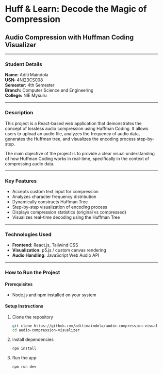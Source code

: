 # Huff & Learn: Decode the Magic of Compression  
## Audio Compression with Huffman Coding Visualizer

---

### Student Details  
**Name:** Aditi Maindola  
**USN:** 4NI23CS008  
**Semester:** 4th Semester  
**Branch:** Computer Science and Engineering  
**College:** NIE Mysuru  

---

### Description  
This project is a React-based web application that demonstrates the concept of lossless audio compression using Huffman Coding. It allows users to upload an audio file, analyzes the frequency of audio data, generates the Huffman tree, and visualizes the encoding process step-by-step.

The main objective of the project is to provide a clear visual understanding of how Huffman Coding works in real-time, specifically in the context of compressing audio data.

---

### Key Features  
- Accepts custom text input for compression  
- Analyzes character frequency distribution  
- Dynamically constructs Huffman Tree  
- Step-by-step visualization of encoding process  
- Displays compression statistics (original vs compressed)  
- Visualizes real-time decoding using the Huffman Tree  

---

### Technologies Used  
- **Frontend:** React.js, Tailwind CSS  
- **Visualization:** p5.js / custom canvas rendering  
- **Audio Handling:** JavaScript Web Audio API  

---

### How to Run the Project

#### Prerequisites  
- Node.js and npm installed on your system  

#### Setup Instructions  

1. Clone the repository  
   ```bash
   git clone https://github.com/aditimaindola/audio-compression-visualizer.git
   cd audio-compression-visualizer
2. Install dependencies
   ```bash
   npm install
4. Run the app
   ```bash
   npm run dev
